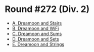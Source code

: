 # Round #272 (Div. 2)

* [A. Dreamoon and Stairs][]
* [B. Dreamoon and WiFi][]
* [C. Dreamoon and Sums][]
* [D. Dreamoon and Sets][]
* [E. Dreamoon and Strings][]

[A. Dreamoon and Stairs]:  http://codeforces.com/contest/476/problem/A
[B. Dreamoon and WiFi]:    http://codeforces.com/contest/476/problem/B
[C. Dreamoon and Sums]:    http://codeforces.com/contest/476/problem/C
[D. Dreamoon and Sets]:    http://codeforces.com/contest/476/problem/D
[E. Dreamoon and Strings]: http://codeforces.com/contest/476/problem/E
